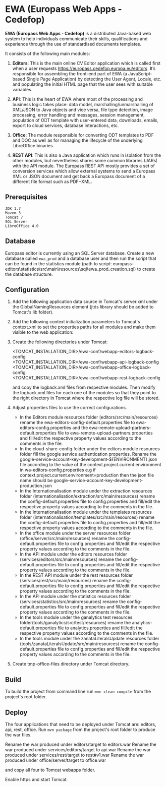 # EWA (Europass Web Apps - Cedefop)

**EWA (Europass Web Apps - Cedefop)** is a distributed Java-based web system to help individuals communicate their skills, 
qualifications and experience through the use of standardised documents templates. 

It consists of the following main modules:

1. **Editors**: This is the main online CV Editor application which is called first when a user requests
https://europass.cedefop.europa.eu/editors. It’s responsible for assembling the front-end
part of EWA (a JavaScript-based Single Page Application) by detecting the User Agent,
Locale, etc. and populating the initial HTML page that the user sees with suitable variables.

2. **API**: This is the heart of EWA where most of the processing and business logic takes place:
data model, marshalling/unmarshalling of XML/JSON to Java objects and vice versa, file type
detection, image processing, error handling and messages, session management, population
of ODT template with user-entered data, downloads, emails, export to cloud services,
database interactions, etc.

3. **Office**: The module responsible for converting ODT templates to PDF and DOC as well as for
managing the lifecycle of the underlying LibreOffice binaries.

4. **REST API**: This is also a Java application which runs in isolation from the other modules, but nevertheless shares some common
libraries (JARs) with the API module. The Europass REST API mostly provides a set of conversion services which allow external systems 
to send a Europass XML or JSON document and get back a Europass document of a different file format such as PDF+XML.

## Prerequisites

    JDK 1.7
    Maven 3
    Tomcat 7
    SQL Server
    LibreOffice 4.0

## Database

Europass editor is currently using an SQL Server database.
Create a new database called `ewa_prod` and a database user and then run the script that can be found in the statistics module 
(path to script: europass-editors\statistics\src\main\resources\sql\ewa_prod_creation.sql) to create the database structure.

## Configuration

1. Add the following application data source in Tomcat's server.xml under the GlobalNamingResources element (jtds library should be added to Tomcat's lib folder).

<Resource name="jdbc/EWA_STATISTICS"  
        type="javax.sql.DataSource"  
        auth="Container"  
        driverClassName="net.sourceforge.jtds.jdbc.Driver"  
        url="jdbc:jtds:sqlserver://<SERVER_NAME>:1433;instance=MSSQLSERVER;DatabaseName=ewa_prod"  
        username="<USERNAME>"  
        password="<PASSWORD>"  
        maxActive="300" maxIdle="2" maxWait="5000"  
        removeAbandoned="true" removeAbandonedTimeout="60" />  

2. Add the following context initialization parameters to Tomcat's context.xml to set the properties paths for all modules and make them visible to the web application:

    <Parameter name="europass-ewa-editors.external.config.properties"                         override="false" value="<EUROPASS_ROOT_FOLDER>/editors/src/main/resources/ewa-editors-config.properties" />  
    <Parameter name="europass-ewa-services-remote-upload-postback.external.config.properties" override="false" value="<EUROPASS_ROOT_FOLDER>/editors/src/main/resources/ewa-remote-upload-partners.properties" />  
    <Parameter name="europass-ewa-services-editors.external.config.properties"                override="false" value="<EUROPASS_ROOT_FOLDER>/services/editors/src/main/resources/config.properties" />  
    <Parameter name="database-api.external.config.properties"                                 override="false" value="<EUROPASS_ROOT_FOLDER>/services/editors/src/main/resources/database.properties" />     
    <Parameter name="europass-ewa-services-rest.external.config.properties"                   override="false" value="<EUROPASS_ROOT_FOLDER>/services/rest/src/main/resources/config.properties" />  
    <Parameter name="database-rest.external.config.properties"                                override="false" value="<EUROPASS_ROOT_FOLDER>/services/rest/src/main/resources/database.properties" />     
    <Parameter name="europass-ewa-oo-server.external.config.properties"                       override="false" value="<EUROPASS_ROOT_FOLDER>/office/server/src/main/resources/config.properties"/>  

3. Create the following directories under Tomcat:

    <TOMCAT_INSTALLATION_DIR>/ewa-conf/webapp-editors-logback-config  
    <TOMCAT_INSTALLATION_DIR>/ewa-conf/webapp-api-logback-config  
    <TOMCAT_INSTALLATION_DIR>/ewa-conf/webapp-office-logback-config  
    <TOMCAT_INSTALLATION_DIR>/ewa-conf/webapp-rest-logback-config  

    and copy the logback.xml files from respective modules.
    Then modify the logback.xml files for each one of the modules so that they point to the right directory in Tomcat where the respective log file will be stored.

4. Adjust properties files to use the correct configurations.
   - In the Editors module resources folder (editors/src/main/resources) rename the ewa-editors-config-default.properties file to ewa-editors-config.properties 
     and the ewa-remote-upload-partners-default.properties file to ewa-remote-upload-partners.properties and fill/edit the respective property values according 
     to the comments in the file.
   - In the cloud-share-config folder under the editors module resources folder fill the google service authentication properties. Rename the google-service-account-key-development-${ENVIRONMENT}.json file according to the 
     value of the context.project.current.environment in wa-editors-config.properties e.g if context.project.current.environment=production then the json file name should be
     google-service-account-key-development-production.json
   - In the Internationalisation module under the extraction resources folder (internationalisation/extraction/src/main/resources) rename the config-default.properties file to config.properties
     and fill/edit the respective property values according to the comments in the file.
   - In the Internationalisation module under the templates resources folder (internationalisation/templates/src/main/resources) rename the config-default.properties file to config.properties
     and fill/edit the respective property values according to the comments in the file.
   - In the office module under the server resources folder (office/server/src/main/resources) rename the config-default.properties file to config.properties
     and fill/edit the respective property values according to the comments in the file.
   - In the API module under the editors resources folder (services/editors/src/main/resources) rename the config-default.properties file to config.properties
     and fill/edit the respective property values according to the comments in the file.
   - In the REST API module under the rest resources folder (services/rest/src/main/resources) rename the config-default.properties file to config.properties
     and fill/edit the respective property values according to the comments in the file.
   - In the API module under the statistics resources folder (services/statistics/src/main/resources) rename the config-default.properties file to config.properties
     and fill/edit the respective property values according to the comments in the file.
   - In the tools module under the ganalytics test resources folder(tools/ganalytics/src/test/resources) rename the analytics-default.properties file to analytics.properties
     and fill/edit the respective property values according to the comments in the file. 
   - In the tools module under the zanataLiteralsUpdate resources folder (tools/zanataLiteralsUpdate/src/main/resources) rename the config-default.properties file to config.properties
     and fill/edit the respective property values according to the comments in the file.

5. Create tmp-office-files directory under Tomcat directory.

## Build

To build the project from command line run `mvn clean compile` from the project's root folder.

## Deploy
The four applications that need to be deployed under Tomcat are: editors, api, rest, office.
Run `mvn package` from the project's root folder to produce the war files.

Rename the war produced under editors/target to editors.war
Rename the war produced under services/editors/target to api.war
Rename the war produced under services/rest/target to rest#v1.war
Rename the war produced under office/server/target to office.war

and copy all four to Tomcat webapps folder.

Enable https and start Tomcat.